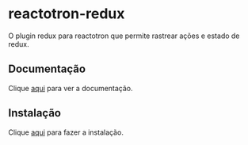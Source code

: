 # reactotron-redux

O plugin redux para reactotron que permite rastrear ações e estado de redux.

## Documentação

Clique [aqui](https://github.com/infinitered/reactotron-redux) para ver a documentação.

## Instalação

Clique [aqui](https://www.npmjs.com/package/reactotron-redux) para fazer a instalação.

